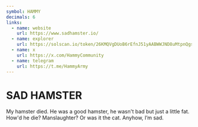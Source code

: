 ```yaml
---
symbol: HAMMY
decimals: 6
links:
  - name: website
    url: https://www.sadhamster.io/
  - name: explorer
    url: https://solscan.io/token/26KMQVgDUoB6rEfnJ51yAABWWJND8uMtpnQgsHQ64Udr
  - name: x
    url: https://x.com/HammyCommunity
  - name: telegram
    url: https://t.me/HammyArmy
---
```


# SAD HAMSTER

My hamster died. He was a good hamster, he wasn't bad but just a little fat. How'd he die? Manslaughter? Or was it the cat. Anyhow, I’m sad.
